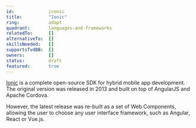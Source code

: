 ```yaml
---
id:				iconic
title:      	"Ionic"
ring:       	adopt
quadrant:   	languages-and-frameworks
relatedTo:		[]
alternativeTo:	[]
skillsNeeded:	[]
supportsTvdBB:	[]
owners:         [] 
status:			draft
featured:       true
---
```


[Ionic](https://ionicframework.com/) is a complete open-source SDK for hybrid mobile app development. The original version was released in 2013 and built on top of AngularJS and Apache Cordova. 

However, the latest release was re-built as a set of Web Components, allowing the user to choose any user interface framework, such as Angular, React or Vue.js.